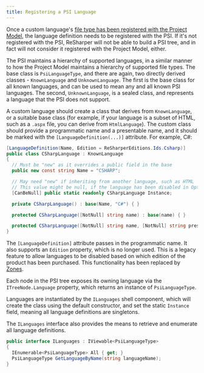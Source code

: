 ```yaml
---
title: Registering a PSI Language
---
```


Once a custom language's [file type has been registered with the Project Model](ProjectFileType.md), the language definition needs to be registered with the PSI. If it's not registered with the PSI, ReSharper will not be able to build a PSI tree, and in fact will not consider it registered with the Project Model, either.

The PSI maintains a hierarchy of supported languages, in a similar manner to how the Project Model maintains a hierarchy of supported file types. The base class is `PsiLanguageType`, and there are again, two directly derived classes - `KnownLanguage` and `UnknownLanguage`. The first is the base class for all known languages, and can be used to mean any and all known PSI languages. The second, `UnknownLanguage`, is a sealed class, and represents a language that the PSI does not support.

A custom language should create a class that derives from `KnownLanguage`, or a suitable base class (for example, if your language is a subset of HTML, such as a `.aspx` file, you can derive from `HtmlLanguage`). The custom class should provide a programmatic name and a presentable name, and it should be marked with the `[LanguageDefinition(...)]` attribute. For example, C#:

```csharp
[LanguageDefinition(Name, Edition = ReSharperEditions.Ids.Csharp)]
public class CSharpLanguage : KnownLanguage
{
  // Must be "new" as it overrides a public field in the base
  public new const string Name = "CSHARP";

  // May need "new" if inheriting from another language, such as HTML
  // This value might be null, if the language has been disabled in Options
  [CanBeNull] public static readonly CSharpLanguage Instance;

  private CSharpLanguage() : base(Name, "C#") { }

  protected CSharpLanguage([NotNull] string name) : base(name) { }

  protected CSharpLanguage([NotNull] string name, [NotNull] string presentableName) : base(name, presentableName) { }
}
```

The `[LanguageDefinition]` attribute passes in the programmatic name. It also supports an `Edition` property, which is no longer used. This is a legacy feature to allow languages to be disabled based on which edition of the product has been purchased. This functionality has been replaced by [Zones](/Platform/Zones.md).

Each node in the PSI tree exposes its owning language via the `ITreeNode.Language` property, which returns an instance of `PsiLanguageType`.

Languages are instantiated by the `ILanguages` shell component, which will create the class using the default constructor, and set the static `Instance` field, meaning all language definitions are singletons.

The `ILanguages` interface also provides the means to retrieve and enumerate all language definitions.

```csharp
public interface ILanguages : IViewable<PsiLanguageType>
{
  IEnumerable<PsiLanguageType> All { get; }
  PsiLanguageType GetLanguageByName(string languageName);
}
```

